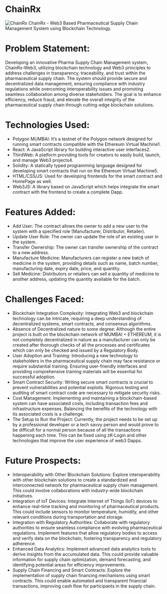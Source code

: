 # ChainRx
![ChainRx](https://github.com/SanatKulkarni/ChainRx/assets/87092449/1b50278f-5c7c-4aa5-a5c8-c31ec6c393e7)
ChainRx - Web3 Based Pharmaceutical Supply Chain Management System using Blockchain Technology. 

# Problem Statement:
Developing an innovative Pharma Supply Chain Management system, ChainRx-Web3, utilizing blockchain technology and Web3 principles to address challenges in transparency, traceability, and trust within the pharmaceutical supply chain. The system should provide secure and decentralized data management, ensuring compliance with industry regulations while overcoming interoperability issues and promoting seamless collaboration among diverse stakeholders. The goal is to enhance efficiency, reduce fraud, and elevate the overall integrity of the pharmaceutical supply chain through cutting-edge blockchain solutions.

# Technologies Used:
- Polygon MUMBAI: It’s a testnet of the Polygon network designed for running smart contracts compatible with the Ethereum Virtual Machine1.
- React: A JavaScript library for building interactive user interfaces2.
- ThirdWeb: A platform providing tools for creators to easily build, launch, and manage Web3 projects4.
- Solidity: A statically typed programming language designed for developing smart contracts that run on the Ethereum Virtual Machine5.
- HTML/CSS/JS: Used for developing frontends for the smart contract and HomePage as well.
- Web3JS: A library based on JavaScript which helps integrate the smart contract with the frontend to create a complete Dapp.

# Features Added:
- Add User: The contract allows the owner to add a new user to the system with a specified role (Manufacturer, Distributor, Retailer).
- Update User Role: The owner can update the role of an existing user in the system.
- Transfer Ownership: The owner can transfer ownership of the contract to a new address.
- Manufacture Medicine: Manufacturers can register a new batch of medicine in the system, providing details such as name, batch number, manufacturing date, expiry date, price, and quantity.
- Sell Medicine: Distributors or retailers can sell a quantity of medicine to another address, updating the quantity available for the batch.

# Challenges Faced: 
- Blockchain Integration Complexity: Integrating Web3 and blockchain technology can be intricate, requiring a deep understanding of decentralized systems, smart contracts, and consensus algorithms.
- Absence of Decentralized nature to some degree: Although the entire project is built on the blockchain network of MUMBAI + ETHEREUM, it is not completely decentralized in nature as a manufacturer can only be created after thorough checks of all the processes and certificates which can only be checked and issued by a Regulatory Body.
- User Adoption and Training: Introducing a new technology to stakeholders in the pharmaceutical supply chain may face resistance or require substantial training. Ensuring user-friendly interfaces and providing comprehensive training materials will be essential for successful adoption.
- Smart Contract Security: Writing secure smart contracts is crucial to prevent vulnerabilities and potential exploits. Rigorous testing and auditing of smart contract code are necessary to mitigate security risks.
- Cost Management: Implementing and maintaining a blockchain-based system can have associated costs, including transaction fees and infrastructure expenses. Balancing the benefits of the technology with its associated costs is a challenge.
- The Setup to Run the Project: Currently, the project needs to be set up by a professional developer or a tech savvy person and would prove to be difficult for a normal person because of all the transactions happening each time. This can be fixed using zK-Login and other technologies that improve the user experience of web3 Dapps.

# Future Prospects:
- Interoperability with Other Blockchain Solutions: Explore interoperability with other blockchain solutions to create a standardized and interconnected network for pharmaceutical supply chain management. This could involve collaborations with industry-wide blockchain initiatives.
- Integration of IoT Devices: Integrate Internet of Things (IoT) devices to enhance real-time tracking and monitoring of pharmaceutical products. This could include sensors to monitor temperature, humidity, and other relevant conditions during transportation and storage.
- Integration with Regulatory Authorities: Collaborate with regulatory authorities to ensure seamless compliance with evolving pharmaceutical regulations. Implement features that allow regulatory bodies to access and verify data on the blockchain, fostering transparency and regulatory adherence.
- Enhanced Data Analytics: Implement advanced data analytics tools to derive insights from the accumulated data. This could provide valuable information for supply chain optimization, demand forecasting, and identifying potential areas for efficiency improvements.
- Supply Chain Financing and Smart Contracts: Explore the implementation of supply chain financing mechanisms using smart contracts. This could enable automated and transparent financial transactions, improving cash flow for participants in the supply chain.
